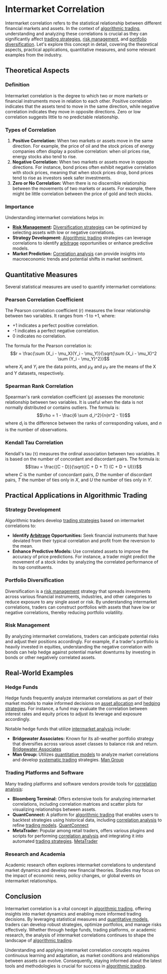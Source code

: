# Intermarket Correlation

Intermarket correlation refers to the statistical relationship between different financial markets and assets. In the context of [algorithmic trading](../a/algorithmic_trading.md), understanding and analyzing these correlations is crucial as they can significantly affect [trading strategies](../t/trading_strategies.md), [risk management](../r/risk_management.md), and [portfolio diversification](../p/portfolio_diversification.md). Let's explore this concept in detail, covering the theoretical aspects, practical applications, quantitative measures, and some relevant examples from the industry.

## Theoretical Aspects

### Definition
Intermarket correlation is the degree to which two or more markets or financial instruments move in relation to each other. Positive correlation indicates that the assets tend to move in the same direction, while negative correlation indicates they move in opposite directions. Zero or low correlation suggests little to no predictable relationship.

### Types of Correlation
1. **Positive Correlation:** When two markets or assets move in the same direction. For example, the price of oil and the stock prices of energy companies often display a positive correlation: when oil prices rise, energy stocks also tend to rise.
2. **Negative Correlation:** When two markets or assets move in opposite directions. For instance, bond prices often exhibit negative correlation with stock prices, meaning that when stock prices drop, bond prices tend to rise as investors seek safer investments.
3. **Zero or No Correlation:** When there is no discernible relationship between the movements of two markets or assets. For example, there might be little correlation between the price of gold and tech stocks.

### Importance
Understanding intermarket correlations helps in:
- **[Risk Management](../r/risk_management.md):** [Diversification strategies](../d/diversification_strategies.md) can be optimized by selecting assets with low or negative correlations.
- **Strategy Development:** [Algorithmic trading](../a/algorithmic_trading.md) strategies can leverage correlations to identify [arbitrage](../a/arbitrage.md) opportunities or enhance predictive models.
- **Market Prediction:** [Correlation analysis](../c/correlation_analysis.md) can provide insights into macroeconomic trends and potential shifts in market sentiment.

## Quantitative Measures

Several statistical measures are used to quantify intermarket correlations:

### Pearson Correlation Coefficient
The Pearson correlation coefficient (r) measures the linear relationship between two variables. It ranges from -1 to +1, where:

- +1 indicates a perfect positive correlation.
- -1 indicates a perfect negative correlation.
- 0 indicates no correlation.

The formula for the Pearson correlation is:
$$r = \frac{\sum (X_i - \mu_X)(Y_i - \mu_Y)}{\sqrt{\sum (X_i - \mu_X)^2 \sum (Y_i - \mu_Y)^2}}$$
where $X_i$ and $Y_i$ are the data points, and $\mu_X$ and $\mu_Y$ are the means of the X and Y datasets, respectively.

### Spearman Rank Correlation
Spearman's rank correlation coefficient (ρ) assesses the monotonic relationship between two variables. It is useful when the data is not normally distributed or contains outliers. The formula is:
$$\rho = 1 - \frac{6 \sum d_i^2}{n(n^2 - 1)}$$
where $d_i$ is the difference between the ranks of corresponding values, and $n$ is the number of observations.

### Kendall Tau Correlation
Kendall's tau (τ) measures the ordinal association between two variables. It is based on the number of concordant and discordant pairs. The formula is:
$$\tau = \frac{(C - D)}{\sqrt{(C + D + T) (C + D + U)}}$$
where $C$ is the number of concordant pairs, $D$ the number of discordant pairs, $T$ the number of ties only in $X$, and $U$ the number of ties only in $Y$.

## Practical Applications in Algorithmic Trading

### Strategy Development
Algorithmic traders develop [trading strategies](../t/trading_strategies.md) based on intermarket correlations to:
- **Identify [Arbitrage](../a/arbitrage.md) Opportunities:** Seek financial instruments that have deviated from their typical correlation and profit from the reversion to the mean.
- **Enhance Predictive Models:** Use correlated assets to improve the accuracy of price predictions. For instance, a trader might predict the movement of a stock index by analyzing the correlated performance of its top constituents.

### Portfolio Diversification
Diversification is a [risk management](../r/risk_management.md) strategy that spreads investments across various financial instruments, industries, and other categories to reduce exposure to any single asset or risk. By understanding intermarket correlations, traders can construct portfolios with assets that have low or negative correlations, thereby reducing portfolio volatility.

### Risk Management
By analyzing intermarket correlations, traders can anticipate potential risks and adjust their positions accordingly. For example, if a trader's portfolio is heavily invested in equities, understanding the negative correlation with bonds can help hedge against potential market downturns by investing in bonds or other negatively correlated assets.

## Real-World Examples

### Hedge Funds
Hedge funds frequently analyze intermarket correlations as part of their market models to make informed decisions on [asset allocation](../a/asset_allocation.md) and [hedging strategies](../h/hedging_strategies.md). For instance, a fund may evaluate the correlation between interest rates and equity prices to adjust its leverage and exposure accordingly.

Notable hedge funds that utilize [intermarket analysis](../i/intermarket_analysis.md) include:
- **Bridgewater Associates:** Known for its all-weather portfolio strategy that diversifies across various asset classes to balance risk and return. [Bridgewater Associates](https://www.bridgewater.com/)
- **Man Group:** Utilizes [quantitative models](../q/quantitative_models.md) to analyze market correlations and develop [systematic trading](../s/systematic_trading.md) strategies. [Man Group](https://www.man.com/)

### Trading Platforms and Software
Many trading platforms and software vendors provide tools for [correlation analysis](../c/correlation_analysis.md):
- **Bloomberg Terminal:** Offers extensive tools for analyzing intermarket correlations, including correlation matrices and scatter plots for visualizing relationships between assets.
- **QuantConnect:** A platform for [algorithmic trading](../a/algorithmic_trading.md) that enables users to backtest strategies using historical data, including [correlation analysis](../c/correlation_analysis.md) to refine [trading models](../t/trading_models.md). [QuantConnect](https://www.quantconnect.com/)
- **MetaTrader:** Popular among retail traders, offers various plugins and scripts for performing [correlation analysis](../c/correlation_analysis.md) and integrating it into automated [trading strategies](../t/trading_strategies.md). [MetaTrader](https://www.metatrader5.com/)

### Research and Academia
Academic research often explores intermarket correlations to understand market dynamics and develop new financial theories. Studies may focus on the impact of economic news, policy changes, or global events on intermarket relationships.

## Conclusion

Intermarket correlation is a vital concept in [algorithmic trading](../a/algorithmic_trading.md), offering insights into market dynamics and enabling more informed trading decisions. By leveraging statistical measures and [quantitative models](../q/quantitative_models.md), traders can develop robust strategies, optimize portfolios, and manage risks effectively. Whether through hedge funds, trading platforms, or academic research, the analysis of intermarket correlations continues to shape the landscape of [algorithmic trading](../a/algorithmic_trading.md).

Understanding and applying intermarket correlation concepts requires continuous learning and adaptation, as market conditions and relationships between assets can evolve. Consequently, staying informed about the latest tools and methodologies is crucial for success in [algorithmic trading](../a/algorithmic_trading.md).